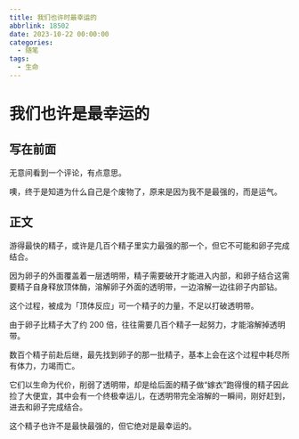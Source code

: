 ```yaml
---
title: 我们也许时最幸运的
abbrlink: 18502
date: 2023-10-22 00:00:00
categories:
  - 随笔
tags:
  - 生命
---
```


# 我们也许是最幸运的

## 写在前面

无意间看到一个评论，有点意思。

噢，终于是知道为什么自己是个废物了，原来是因为我不是最强的，而是运气。

## 正文

游得最快的精子，或许是几百个精子里实力最强的那一个，但它不可能和卵子完成结合。

因为卵子的外面覆盖着一层透明带，精子需要破开才能进入内部，和卵子结合这需要精子自身释放顶体酶，溶解卵子外面的透明带，一边溶解一边往卵子内部钻。

这个过程，被成为「顶体反应」可一个精子的力量，不足以打破透明带。

由于卵子比精子大了约 200 倍，往往需要几百个精子一起努力，才能溶解掉透明带。

数百个精子前赴后继，最先找到卵子的那一批精子，基本上会在这个过程中耗尽所有体力，力竭而亡。

它们以生命为代价，削弱了透明带，却是给后面的精子做“嫁衣”跑得慢的精子因此捡了大便宜，其中会有一个终极幸运儿，在透明带完全溶解的一瞬间，刚好赶到，进去和卵子完成结合。

这个精子也许不是最快最强的，但它绝对是最幸运的。

